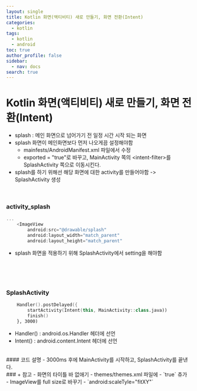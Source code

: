 ```yaml
---
layout: single
title: Kotlin 화면(액티비티) 새로 만들기, 화면 전환(Intent)
categories:
  - kotlin
tags:
  - kotlin
  - android
toc: true
author_profile: false
sidebar:
  - nav: docs
search: true
---
```

# Kotlin 화면(액티비티) 새로 만들기, 화면 전환(Intent)
- splash : 메인 화면으로 넘어가기 전 일정 시간 시작 되는 화면
- splash 화면이 메인화면보다 먼저 나오게끔 설정해야함
	- mainfests/AndroidManifest.xml 파일에서 수정
	- exported = "true"로 바꾸고, MainActivity 쪽의 \<intent-filter\>를 SplashActivity 쪽으로 이동시킨다.
- splash를 하기 위해선 해당 화면에 대한 activity를 만들어야함 -> SplashActivity 생성
<br>





### activity_splash
```kotlin
...
	<ImageView
		android:src="@drawable/splash"
		android:layout_width="match_parent"
		android:layout_height="match_parent"
```
- splash 화면을 적용하기 위해 SplashActivity에서 setting을 해야함
<br><br>
<br>

<br>


### SplashActivity
```kotlin
	Handler().postDelayed({
		startActivity(Intent(this, MainActivity::class.java))
		finish()
	}, 3000)
```
- Handler() : android.os.Handler 헤더에 선언
- Intent() : android.content.Intent 헤더에 선언
<br>
#### 코드 설명
- 3000ms 후에 MainActivity를 시작하고, SplashActivity를 끝낸다.
<br>
### + 참고
- 화면의 타이틀 바 없애기
	- themes/themes.xml 파일에
	- `<item name="windowNoTitle">true</item>` 츄가
<br>
- ImageView를 full size로 바꾸기
	- `android:scaleTyle="fitXY"`
